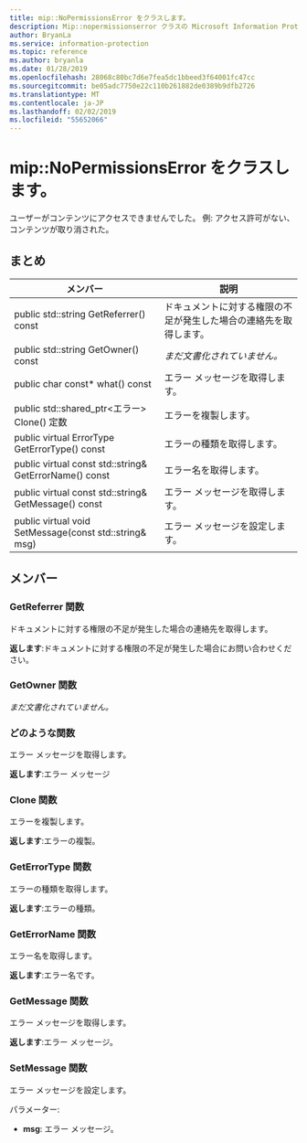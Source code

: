 ```yaml
---
title: mip::NoPermissionsError をクラスします。
description: Mip::nopermissionserror クラスの Microsoft Information Protection (MIP) SDK について説明します。
author: BryanLa
ms.service: information-protection
ms.topic: reference
ms.author: bryanla
ms.date: 01/28/2019
ms.openlocfilehash: 28068c80bc7d6e7fea5dc1bbeed3f64001fc47cc
ms.sourcegitcommit: be05adc7750e22c110b261882de0389b9dfb2726
ms.translationtype: MT
ms.contentlocale: ja-JP
ms.lasthandoff: 02/02/2019
ms.locfileid: "55652066"
---
```

# <a name="class-mipnopermissionserror"></a>mip::NoPermissionsError をクラスします。 
ユーザーがコンテンツにアクセスできませんでした。 例: アクセス許可がない、コンテンツが取り消された。
  
## <a name="summary"></a>まとめ
 メンバー                        | 説明                                
--------------------------------|---------------------------------------------
public std::string GetReferrer() const  |  ドキュメントに対する権限の不足が発生した場合の連絡先を取得します。
public std::string GetOwner() const  | _まだ文書化されていません。_
public char const* what() const  |  エラー メッセージを取得します。
public std::shared_ptr\<エラー\> Clone() 定数  |  エラーを複製します。
public virtual ErrorType GetErrorType() const  |  エラーの種類を取得します。
public virtual const std::string& GetErrorName() const  |  エラー名を取得します。
public virtual const std::string& GetMessage() const  |  エラー メッセージを取得します。
public virtual void SetMessage(const std::string& msg)  |  エラー メッセージを設定します。
  
## <a name="members"></a>メンバー
  
### <a name="getreferrer-function"></a>GetReferrer 関数
ドキュメントに対する権限の不足が発生した場合の連絡先を取得します。

  
**返します**:ドキュメントに対する権限の不足が発生した場合にお問い合わせください。
  
### <a name="getowner-function"></a>GetOwner 関数
_まだ文書化されていません。_

  
### <a name="what-function"></a>どのような関数
エラー メッセージを取得します。

  
**返します**:エラー メッセージ
  
### <a name="clone-function"></a>Clone 関数
エラーを複製します。

  
**返します**:エラーの複製。
  
### <a name="geterrortype-function"></a>GetErrorType 関数
エラーの種類を取得します。

  
**返します**:エラーの種類。
  
### <a name="geterrorname-function"></a>GetErrorName 関数
エラー名を取得します。

  
**返します**:エラー名です。
  
### <a name="getmessage-function"></a>GetMessage 関数
エラー メッセージを取得します。

  
**返します**:エラー メッセージ。
  
### <a name="setmessage-function"></a>SetMessage 関数
エラー メッセージを設定します。

パラメーター:  
* **msg**: エラー メッセージ。

